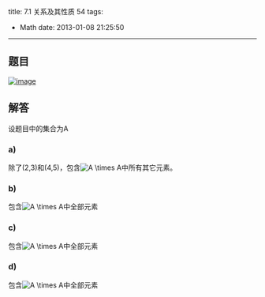 title: 7.1 关系及其性质 54
tags:
  - Math
date: 2013-01-08 21:25:50
---

## 题目

[![image](http://freewind.me/wp-content/uploads/2013/01/image_thumb164.png "image")](http://freewind.me/wp-content/uploads/2013/01/image162.png)

## 解答

设题目中的集合为A

### a)

除了(2,3)和(4,5)，包含![A \times A](http://chart.apis.google.com/chart?cht=tx&amp;chs=1x0&amp;chf=bg,s,FFFFFF00&amp;chco=000000&amp;chl=A%20%5Ctimes%20A)中所有其它元素。

### b)

包含![A \times A](http://chart.apis.google.com/chart?cht=tx&amp;chs=1x0&amp;chf=bg,s,FFFFFF00&amp;chco=000000&amp;chl=A%20%5Ctimes%20A)中全部元素

### c)

包含![A \times A](http://chart.apis.google.com/chart?cht=tx&amp;chs=1x0&amp;chf=bg,s,FFFFFF00&amp;chco=000000&amp;chl=A%20%5Ctimes%20A)中全部元素

### d)

包含![A \times A](http://chart.apis.google.com/chart?cht=tx&amp;chs=1x0&amp;chf=bg,s,FFFFFF00&amp;chco=000000&amp;chl=A%20%5Ctimes%20A)中全部元素